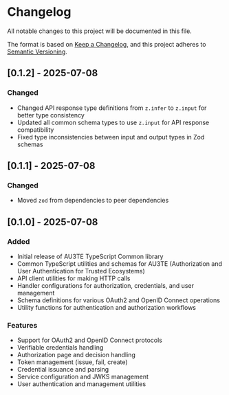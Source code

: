 # Changelog

All notable changes to this project will be documented in this file.

The format is based on [Keep a Changelog](https://keepachangelog.com/en/1.0.0/),
and this project adheres to [Semantic Versioning](https://semver.org/spec/v2.0.0.html).

## [0.1.2] - 2025-07-08

### Changed

- Changed API response type definitions from `z.infer` to `z.input` for better type consistency
- Updated all common schema types to use `z.input` for API response compatibility
- Fixed type inconsistencies between input and output types in Zod schemas

## [0.1.1] - 2025-07-08

### Changed

- Moved `zod` from dependencies to peer dependencies

## [0.1.0] - 2025-07-08

### Added

- Initial release of AU3TE TypeScript Common library
- Common TypeScript utilities and schemas for AU3TE (Authorization and User Authentication for Trusted Ecosystems)
- API client utilities for making HTTP calls
- Handler configurations for authorization, credentials, and user management
- Schema definitions for various OAuth2 and OpenID Connect operations
- Utility functions for authentication and authorization workflows

### Features

- Support for OAuth2 and OpenID Connect protocols
- Verifiable credentials handling
- Authorization page and decision handling
- Token management (issue, fail, create)
- Credential issuance and parsing
- Service configuration and JWKS management
- User authentication and management utilities
